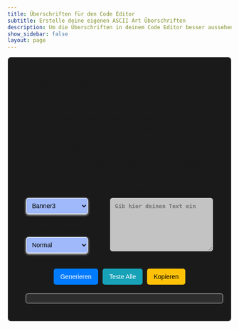 ```yaml
---
title: Überschriften für den Code Editor
subtitle: Erstelle deine eigenen ASCII Art Überschriften
description: Um die Überschriften in deinem Code Editor besser aussehen zu lassen, ist der ASCII Art Text generator genau richtig.
show_sidebar: false
layout: page
---
```

<div class="guide-container">
<h1 class="custom-title">Code Überschriften Generator</h1>

Gib den Text ein, wähle eine Schriftart und die Buchstabenbreite, um eine ASCII-Art-Überschrift zu erstellen. Drücke **Generieren**, um den Text anzuzeigen, **Teste Alle**, um den Text in alle Schriftarten auf einmal anzuzeigen oder **Kopieren** um den generierten Text in die Zwischenablage zu kopieren.

Danach kannst du die generierte Überschrift in deinen Code-Editor einfügen.

<!-- Eingabefeld und Auswahloptionen im Formular-Design -->
<div class="custom-form-group" style="display: flex; justify-content: center; align-items: flex-start; gap: 50px;">
    
<div style="display: flex; flex-direction: column; gap: 10px; width: 30%;">
    <div class="custom-form-group">
        <label for="fontSelect">Schriftart:</label>
        <select id="fontSelect" style="width: 100%;">
            <option value="Banner3" selected>Banner3</option>
            <option value="Banner">Banner</option>
            <option value="Big">Big</option>
            <option value="Colossal">Colossal</option>
            <option value="Doom">Doom</option>
            <option value="Slant">Slant</option>
            <option value="Small">Small</option>
            <option value="Standard">Standard</option>
            <option value="Avatar">Avatar</option>
            <option value="Big Money-ne">Big Money-ne</option>
            <option value="Big Money-nw">Big Money-nw</option>
            <option value="Big Money-se">Big Money-se</option>
            <option value="Big Money-sw">Big Money-sw</option>
            <option value="BlurVision ASCII">BlurVision ASCII</option>
            <option value="Crawford2">Crawford2</option>
            <option value="Doh">Doh</option>
            <option value="Epic">Epic</option>
            <option value="Fire Font-k">Fire Font-k</option>
            <option value="Graceful">Graceful</option>
            <option value="Graffiti">Graffiti</option>
            <option value="Small Slant">Small Slant</option>
            <option value="Star Wars">Star Wars</option>
            <option value="Sub-Zero">Sub-Zero</option>
            <option value="ANSI Shadow">ANSI Shadow</option>
            <option value="ANSI Regular">ANSI Regular</option>
            <option value="Delta Corps Priest 1">Delta Corps Priest 1</option>
            <option value="Electronic">Electronic</option>
            <option value="4Max">4Max</option>
        </select>
    </div>
    <div class="custom-form-group">
        <label for="widthSelect">Buchstaben Breite:</label>
        <select id="widthSelect" style="width: 100%;">
            <option value="default" selected>Normal</option>
            <option value="full">Full</option>
            <option value="fitted">Fitted</option>
            <option value="smushR">Smush (R)</option>
            <option value="smushU">Smush (U)</option>
        </select>
    </div>
</div>
    
<div style="flex-direction: column; width: 50%;">
    <label for="textInput">Texteingabe:</label>
    <textarea class="textarea-list" id="textInput" placeholder="Gib hier deinen Text ein" style="padding: 10px; width: 100%; height: 120px; resize: vertical; border: 1px solid #ddd; border-radius: 5px;"></textarea>
</div>
</div>

<!-- Buttons für Generieren, Test All und Kopieren -->
<div class="custom-button-container" style="text-align: center;">
    <button onclick="generateASCII()" class="custom-button generate">Generieren</button>
    <button onclick="testAllFonts()" class="custom-button copy">Teste Alle</button>
    <button onclick="copyToClipboard()" class="custom-button remove">Kopieren</button>
</div>

<!-- Ausgabefeld -->
<div style="text-align: center; margin: 20px;">
    <pre id="asciiOutput" class="yaml-output" style="width: 100%; padding: 10px; font-size: 14px; border: 1px solid #ddd; border-radius: 5px;"></pre>
</div>
</div>

<!-- Lokale figlet.js Bibliothek -->
<script src="{{ '/assets/js/figlet.js' | relative_url }}"></script>

<!-- JavaScript für die ASCII-Art-Generierung und Kopieren -->
<script>
figlet.defaults.fontPath = "/assets/js/fonts/";  // Setzt den Pfad zu den Schriftarten

function generateASCII() {
    const text = document.getElementById("textInput").value;
    const font = document.getElementById("fontSelect").value;
    const width = document.getElementById("widthSelect").value;
    const lines = text.split('\n');  // Teilt den Text in Zeilen auf

    let asciiArt = "";  // Zum Speichern der generierten ASCII-Art

    function generateLine(line, callback) {
        figlet.text(line, { font: font, horizontalLayout: width }, function(err, result) {
            if (err) {
                console.log("Fehler:", err);
                callback(err);
                return;
            }
            asciiArt += result + "\n";  // Füge die generierte Zeile zur ASCII-Art hinzu
            callback();
        });
    }

    function generateAllLines(i) {
        if (i < lines.length) {
            generateLine(lines[i], function(err) {
                if (!err) {
                    generateAllLines(i + 1);
                } else {
                    console.log("Fehler beim Generieren der ASCII-Art");
                }
            });
        } else {
            document.getElementById("asciiOutput").textContent = asciiArt;
        }
    }

    generateAllLines(0);  // Startet die rekursive Generierung
}

function testAllFonts() {
    const text = document.getElementById("textInput").value;
    const fonts = [
        "Banner", "Banner3", "Big", "Colossal", "Doom", "Slant", "Small", "Standard",
        "Avatar", "Big Money-ne", "Big Money-nw", "Big Money-se", "Big Money-sw",
        "BlurVision ASCII", "Crawford2", "Doh", "Epic", "Fire Font-k", "Graceful", 
        "Graffiti", "Small Slant", "Star Wars", "Sub-Zero", "ANSI Shadow", 
        "ANSI Regular", "Delta Corps Priest 1", "Electronic", "4Max"
    ];
    let output = "";

    fonts.forEach((font) => {
        figlet.text(text, { font: font }, function(err, result) {
            if (err) {
                console.log("Fehler:", err);
                return;
            }
            output += `\n--- ${font} ---\n${result}\n`;
            document.getElementById("asciiOutput").textContent = output;
        });
    });
}

function copyToClipboard() {
    const asciiOutput = document.getElementById("asciiOutput").textContent;
    navigator.clipboard.writeText(asciiOutput).then(() => {
        alert("Text kopiert!");
    }).catch(err => {
        console.log("Kopierfehler:", err);
    });
}

// Testen, ob figlet.js geladen wurde
console.log(typeof figlet);  // Sollte "object" anzeigen, wenn die Bibliothek korrekt geladen wurde
</script>

<!-- Inline CSS für eine ansprechende Ansicht -->
<style>
    .guide-container {
        max-width: 100%;
        margin: auto;
        padding: 20px;
        background-color: #1a1a1a;
        font-family: Arial, sans-serif;
        line-height: 1.6;
        border: 1px solid #ddd;
        border-radius: 8px;
        box-shadow: 0 4px 4px 6px rgba(255, 255, 255, 0.3);
    }

    .content-section {
        margin-bottom: 20px;
        padding: 15px;
        background-color: #252525;
        border: 1px solid #444;
        border-radius: 8px;
    }

    .content-section h2 {
        color: #5bacff;
        font-size: 1.75em;
        margin-bottom: 10px;
    }

    .content-section ul {
        margin: 10px 0 0 20px;
        padding: 0;
        list-style-type: disc;
    }

    .content-section ul li {
        margin-bottom: 10px;
    }

    .guide-footer {
        text-align: center;
    }
    .textarea-list {
        width:100%;
        background-color: #c3c3c3;
        color: #000000;
        font-size: 0.9em;
        font-weight: bold;
        padding: 10px;
        margin-bottom: 10px;
    }
    .custom-title, .custom-subtitle {
        text-align: center;
        font-weight: bold;
        margin-top: 20px;
    }
    /* Formulargestaltung */
    .custom-form-group {
        margin-bottom: 15px;
    }
    .custom-form-group label {
        display: block;
        font-weight: bold;
        margin-bottom: 5px;
    }
    .custom-form-group input, .custom-form-group select {
        padding: 8px;
        color: #000000;
        background-color: #9fb9fb;
        border: 1px solid #ffffff;
        box-shadow: 0 2px 5px #ffffff;
        border-radius: 5px;
        font-size: 14px;
    }

    /* Buttons für Generieren, Test All und Kopieren */
    .custom-button-container {
        display: flex;
        justify-content: center;
        gap: 10px;
        margin-top: 20px;
    }
    .custom-button {
        padding: 10px 15px;
        font-size: 14px;
        border: none;
        border-radius: 5px;
        cursor: pointer;
        color: #fff;
    }
    .custom-button.generate {
        background-color: #007bff;
    }
    .custom-button.copy {
        background-color: #17a2b8;
    }
    .custom-button.remove {
        background-color: #ffc107;
        color: #000;
    }

    /* YAML-Ausgabe Styling */
    #asciiOutput {
        width: 100%;
        margin-top: 20px;
        padding: 10px;
        font-size: 14px;
        border: 1px solid #ddd;
        border-radius: 5px;
        background-color: #2d2d2d;
        color: #b7ffb7
    }
</style>
